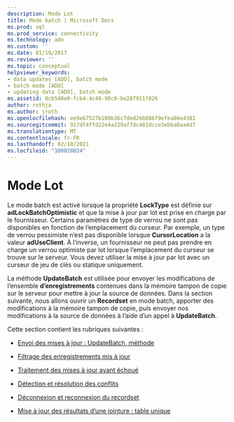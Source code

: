 ```yaml
---
description: Mode Lot
title: Mode batch | Microsoft Docs
ms.prod: sql
ms.prod_service: connectivity
ms.technology: ado
ms.custom: ''
ms.date: 01/19/2017
ms.reviewer: ''
ms.topic: conceptual
helpviewer_keywords:
- data updates [ADO], batch mode
- batch mode [ADO]
- updating data [ADO], batch mode
ms.assetid: 0cb548e0-fcb4-4c49-98c8-be287911f826
author: rothja
ms.author: jroth
ms.openlocfilehash: ee9e67527b109b36c7ded266086f9efea06e4381
ms.sourcegitcommit: 917df4ffd22e4a229af7dc481dcce3ebba0aa4d7
ms.translationtype: MT
ms.contentlocale: fr-FR
ms.lasthandoff: 02/10/2021
ms.locfileid: "100028024"
---
```

# <a name="batch-mode"></a>Mode Lot
Le mode batch est activé lorsque la propriété **LockType** est définie sur **adLockBatchOptimistic** et que la mise à jour par lot est prise en charge par le fournisseur. Certains paramètres de type de verrou ne sont pas disponibles en fonction de l’emplacement du curseur. Par exemple, un type de verrou pessimiste n’est pas disponible lorsque **CursorLocation** a la valeur **adUseClient**. À l’inverse, un fournisseur ne peut pas prendre en charge un verrou optimiste par lot lorsque l’emplacement du curseur se trouve sur le serveur. Vous devez utiliser la mise à jour par lot avec un curseur de jeu de clés ou statique uniquement.  
  
 La méthode **UpdateBatch** est utilisée pour envoyer les modifications de l’ensemble **d’enregistrements** contenues dans la mémoire tampon de copie sur le serveur pour mettre à jour la source de données. Dans la section suivante, nous allons ouvrir un **Recordset** en mode batch, apporter des modifications à la mémoire tampon de copie, puis envoyer nos modifications à la source de données à l’aide d’un appel à **UpdateBatch**.  
  
 Cette section contient les rubriques suivantes :  
  
-   [Envoi des mises à jour : UpdateBatch, méthode](./sending-the-updates-updatebatch-method.md)  
  
-   [Filtrage des enregistrements mis à jour](./filtering-for-updated-records.md)  
  
-   [Traitement des mises à jour ayant échoué](./dealing-with-failed-updates.md)  
  
-   [Détection et résolution des conflits](./detecting-and-resolving-conflicts.md)  
  
-   [Déconnexion et reconnexion du recordset](./disconnecting-and-reconnecting-the-recordset.md)  
  
-   [Mise à jour des résultats d’une jointure : table unique](./updating-joined-results-unique-table.md)